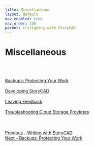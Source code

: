 ```yaml
---
title: Miscellaneous
layout: default
nav_enabled: true
nav_order: 106
parent: Critiquing with StoryCAD
---
```

# Miscellaneous #
 <br/>
 <br/>

[Backups: Protecting Your Work](Backups_Protecting_Your_Work.md) <br/><br/>
[Developing StoryCAD](Developing_StoryCAD.md) <br/><br/>
[Leaving Feedback](Leaving_Feedback.md) <br/><br/>
[Troubleshooting Cloud Storage Providers](Troubleshooting_Cloud_Storage_Providers.md) <br/><br/>
 <br/>
 <br/>
[Previous - Writing with StoryCAD](Writing_with_StoryCAD.md) <br/>
[Next - Backups: Protecting Your Work](Backups_Protecting_Your_Work.md) <br/>
